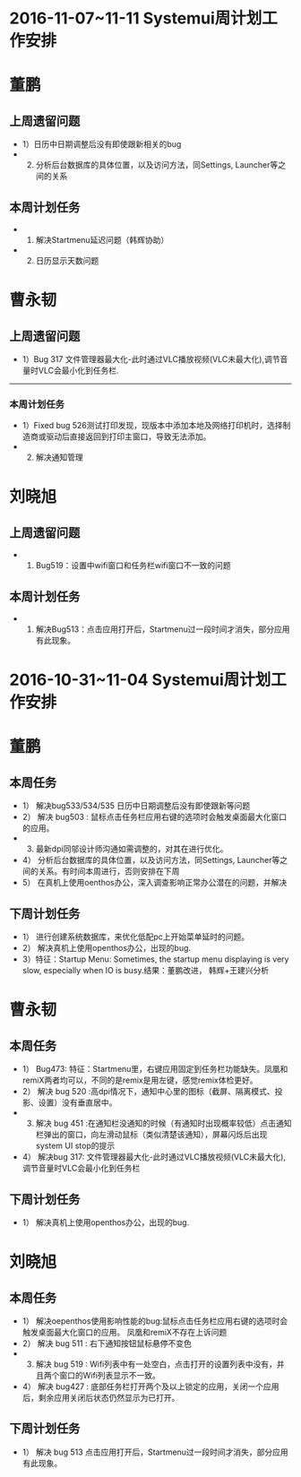 # 2016-11-07~11-11 Systemui周计划工作安排

# 董鹏
## 上周遗留问题
  - 1）日历中日期调整后没有即使跟新相关的bug
  - 2) 分析后台数据库的具体位置，以及访问方法，同Settings, Launcher等之间的关系
  
## 本周计划任务

  - 1)  解决Startmenu延迟问题（韩辉协助）
  - 2)  日历显示天数问题
  
# 曹永韧
## 上周遗留问题

 - 1）Bug 317 文件管理器最大化-此时通过VLC播放视频(VLC未最大化),调节音量时VLC会最小化到任务栏.
  
***

### 本周计划任务

 - 1）Fixed bug 526测试打印发现，现版本中添加本地及网络打印机时，选择制造商或驱动后直接返回到打印主窗口，导致无法添加。
 - 2) 解决通知管理
 
# 刘晓旭
## 上周遗留问题
 - 1) Bug519：设置中wifi窗口和任务栏wifi窗口不一致的问题
  
## 本周计划任务
 - 1) 解决Bug513：点击应用打开后，Startmenu过一段时间才消失，部分应用有此现象。


# 2016-10-31~11-04 Systemui周计划工作安排

# 董鹏
## 本周任务
  - 1） 解决bug533/534/535 日历中日期调整后没有即使跟新等问题
  - 2） 解决 bug503 : 鼠标点击任务栏应用右键的选项时会触发桌面最大化窗口的应用。
  - 3)  最新dpi同邬设计师沟通如需调整的，对其在进行优化。
  - 4） 分析后台数据库的具体位置，以及访问方法，同Settings, Launcher等之间的关系。有时间本周进行，否则安排在下周
  - 5） 在真机上使用oenthos办公，深入调查影响正常办公潜在的问题，并解决
  
## 下周计划任务
  - 1） 进行创建系统数据库，来优化低配pc上开始菜单延时的问题。
  - 2） 解决真机上使用openthos办公，出现的bug.
  - 3）特征：Startup Menu: Sometimes, the startup menu displaying is very slow, especially when IO is busy.结果：董鹏改进， 韩辉+王建兴分析
  
#
# 曹永韧
## 本周任务
  - 1） Bug473: 特征：Startmenu里，右键应用固定到任务栏功能缺失。凤凰和remiX两者均可以，不同的是remix是用左键，感觉remix体检更好。
  - 2） 解决 bug 520 :高dpi情况下，通知中心里的图标（截屏、隔离模式、投影、设置）没有垂直居中。
  - 3)  解决 bug 451 :在通知栏没通知的时候（有通知时出现概率较低）点击通知栏弹出的窗口，向左滑动鼠标（类似清楚该通知），屏幕闪烁后出现system UI stop的提示
  - 4） 解决bug 317: 文件管理器最大化-此时通过VLC播放视频(VLC未最大化),调节音量时VLC会最小化到任务栏
  
## 下周计划任务
  - 1） 解决真机上使用openthos办公，出现的bug.


#  
# 刘晓旭
## 本周任务
  - 1） 解决oepenthos使用影响性能的bug:鼠标点击任务栏应用右键的选项时会触发桌面最大化窗口的应用。 凤凰和remiX不存在上诉问题
  - 2） 解决 bug 511 : 右下通知按钮鼠标悬停不变色
  - 3)  解决 bug 519 : Wifi列表中有一处空白，点击打开的设置列表中没有，并且两个窗口的Wifi列表显示不一致。
  - 4） 解决 bug427 : 底部任务栏打开两个及以上锁定的应用，关闭一个应用后，剩余应用关闭后状态仍然显示为已打开。
 
  
## 下周计划任务
  - 1） 解决 bug 513 点击应用打开后，Startmenu过一段时间才消失，部分应用有此现象。

  
